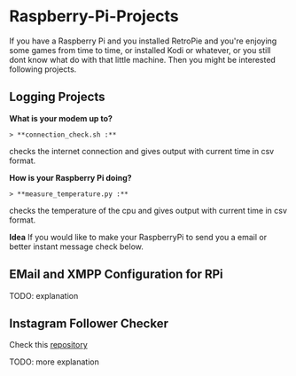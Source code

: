 # Raspberry-Pi-Projects

If you have a Raspberry Pi and you installed RetroPie and you're enjoying some games from time to time, or installed Kodi or whatever, or you still dont know what do with that little machine. Then you might be interested following projects.

## Logging Projects

**What is your modem up to?**

    > **connection_check.sh :**
 checks the internet connection and gives output with current time in csv format.

**How is your Raspberry Pi doing?**

    > **measure_temperature.py :** 
 checks the temperature of the cpu and gives output with current time in csv format.

**Idea** If you would like to make your RaspberryPi to send you a email or better instant message check below.
## EMail and XMPP Configuration for RPi
TODO: explanation

## Instagram Follower Checker


Check this [repository][apoptu]

TODO: more explanation


[//]: # (These are reference links used in the body of this note and get stripped out when the markdown processor does its job. There is no need to format nicely because it shouldn't be seen. Thanks SO - http://stackoverflow.com/questions/4823468/store-comments-in-markdown-syntax)


   [apoptu]: <https://github.com/ozkc/apodtu>
